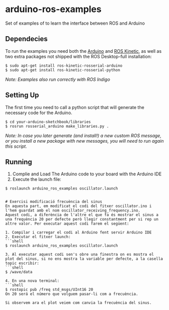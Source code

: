 # arduino-ros-examples
Set of examples of to learn the interface between ROS and Arduino

## Dependecies
To run the examples you need both the [Arduino](https://www.arduino.cc) and [ROS Kinetic](http://wiki.ros.org/kinetic/Installation/Ubuntu), as well as two extra packages not shipped with the ROS Desktop-full installation:
```shell 
$ sudo apt-get install ros-kinetic-rosserial-arduino
$ sudo apt-get install ros-kinetic-rosserial-python
```
*Note: Examples also run correctly with ROS Indigo*

## Setting Up
The first time you need to call a python script that will generate the necessary code for the Arduino. 
```shell 
$ cd your-arduino-sketchbook/libraries
$ rosrun rosserial_arduino make_libraries.py .
```

*Note: In case you later generate (and install!) a new custom ROS message, or you install a new package with new messages, you will need to run again this script.*

## Running
1. Complie and Load The Arduino code to your board with the Arduino IDE
2. Execute the launch file: 
```shell 
$ roslaunch arduino_ros_examples oscillator.launch


# Exercisi modificació frecuència del sinus
En aquesta part, em modificat el codi del fitxer oscillator.ino i l'hem guardat amb el nom oscillator_receiving_frequency.ino.
Aquest codi, a diferència de l'altre el que fa és mostrar el sinus a una frequència 20 per defecte però llegir constantment per si rep un altre valor. Per executar aquest codi farem el següent:

1. Compilar i carregar el codi al Arduino fent servir Arduino IDE
2. Executar el fitxer launch: 
```shell 
$ roslaunch arduino_ros_examples oscillator.launch

3. Al executar aquest codi sen's obre una finestra on es mostra el plot del sinus, si no ens mostra la variable per defecte, a la casella topic escribir:
```shell 
$ /wave/data

4. En una nova terminal:
```shell 
$ rostopic pub /freq std_msgs/UInt16 20
On 20 será el número que volguem pasar-li com a frecuència.

Si observem ara el plot veiem com canvia la frecuència del sinus.
